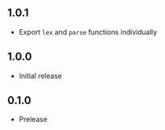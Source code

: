 ## 1.0.1

- Export `lex` and `parse` functions individually

## 1.0.0

- Initial release

## 0.1.0

- Prelease
